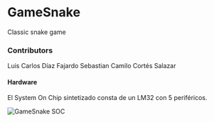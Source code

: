 # GameSnake
Classic snake game

### Contributors
Luis Carlos Díaz Fajardo
Sebastian Camilo Cortés Salazar

#### Hardware
El System On Chip sintetizado consta de un LM32 con 5 periféricos.

![GameSnake SOC](SOC.png)
